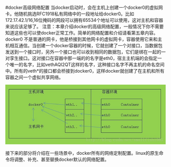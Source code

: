 #docker高级网络配置
当docker启动时，会在主机上创建一个docker0的虚拟网卡。他随机挑选RFC1918私有网络中的一段地址给docker0。比如172.17.42.1/16,16位掩码的网段可以拥有65534个地址可以使用，这对主机和容器来说应该足够了。
注意：本章介绍docker的高级网络配置，一般情况下你不需要知道这些也可以使docker正常工作。简单的网络配置和介绍请看第五章内容。
docker0 不是普通的网卡，他是桥接到其他网卡的虚拟网卡，容器使用它来和主机相互通信。当创建一个docker容器的时候，它就创建了一个对接口，当数据包发送到一个接口时，另外一个接口也可以收到相同的数据包，它们是绑在一起的一对孪生接口。这对接口在容器中那一端的的名字是eth0，宿主主机端的会指定一个唯一的名字，比如vethAQI2QT这样的名字，这种接口名字不再主机的命名空间中。所有的veth*的接口都会桥接到docker0，这样docker就创建了在主机和所有容器之间一个虚拟共享网络。


![Docker网络](../images/docker0.png)

接下来的部分将介绍在一些场景中，docker所有的网络定制配置。linux的原生命令将调整、补充、甚至替换docker默认的网络配置。